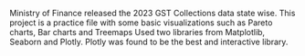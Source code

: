 Ministry of Finance released the 2023 GST Collections data state wise. This project is a practice file with some basic visualizations such as Pareto charts, Bar charts and Treemaps
Used two libraries from Matplotlib, Seaborn and Plotly.
Plotly was found to be the best and interactive library.
